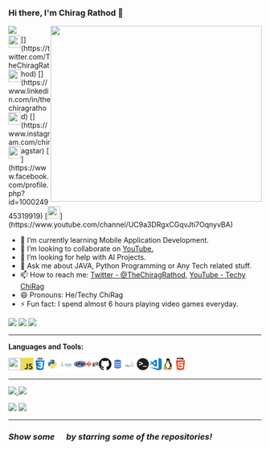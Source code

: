 ### Hi there, I'm Chirag Rathod 👋

<img src="https://komarev.com/ghpvc/?username=thechiragrathod&label=Views&color=blue&style=plastic" />

<img src="https://github.com/abhisheknaiidu/abhisheknaiidu/raw/master/code.gif?raw=true" align="right" height="350px" width="420px"/>
<br>
[<img src="https://camo.githubusercontent.com/35b0b8bfbd8840f35607fb56ad0a139047fd5d6e09ceb060c5c6f0a5abd1044c/68747470733a2f2f6564656e742e6769746875622e696f2f537570657254696e7949636f6e732f696d616765732f7376672f747769747465722e737667" align="left" height="25px" width="25px"/>](https://twitter.com/TheChiragRathod)
[<img src="https://camo.githubusercontent.com/c8a9c5b414cd812ad6a97a46c29af67239ddaeae08c41724ff7d945fb4c047e5/68747470733a2f2f6564656e742e6769746875622e696f2f537570657254696e7949636f6e732f696d616765732f7376672f6c696e6b6564696e2e737667" align="left" height="25px" width="25px"/>](https://www.linkedin.com/in/thechiragrathod)
[<img src="https://camo.githubusercontent.com/c9dacf0f25a1489fdbc6c0d2b41cda58b77fa210a13a886d6f99e027adfbd358/68747470733a2f2f6564656e742e6769746875622e696f2f537570657254696e7949636f6e732f696d616765732f7376672f696e7374616772616d2e737667" align="left" height="25px" width="25px"/>](https://www.instagram.com/chiragstar)
[<img src="https://camo.githubusercontent.com/8f245234577766478eaf3ee72b0615e99bb9ef3eaa56e1c37f75692811181d5c/68747470733a2f2f6564656e742e6769746875622e696f2f537570657254696e7949636f6e732f696d616765732f7376672f66616365626f6f6b2e737667" align="left" height="25px" width="25px"/>](https://www.facebook.com/profile.php?id=100024945319919)
[<img src="https://camo.githubusercontent.com/d54e97f5edde790381f7e62b217410df33e066a0dc8f692f2fc6b25fc1768b0c/68747470733a2f2f6564656e742e6769746875622e696f2f537570657254696e7949636f6e732f696d616765732f7376672f796f75747562652e737667"  height="25px" width="25px"/>](https://www.youtube.com/channel/UC9a3DRgxCGqvJti7OqnyvBA)



- 🌱 I’m currently learning Mobile Application Development.
- 👯 I’m looking to collaborate on [YouTube.](https://www.youtube.com/channel/UC9a3DRgxCGqvJti7OqnyvBA)
- 🤔 I’m looking for help with AI Projects.
- 💬 Ask me about JAVA, Python Programming or Any Tech related stuff.
- 📫 How to reach me: [Twitter - @TheChiragRathod](https://twitter.com/TheChiragRathod), [YouTube - Techy ChiRag](https://www.youtube.com/channel/UC9a3DRgxCGqvJti7OqnyvBA)
- 😄 Pronouns: He/Techy ChiRag
- ⚡ Fun fact: I spend almost 6 hours playing video games everyday.


[<img src="https://img.shields.io/twitter/follow/thechiragrathod?style=social"/>](https://twitter.com/TheChiragRathod)
[<img src="https://img.shields.io/badge/-thechiragrathod-blue?style=flat-square&logo=Linkedin&logoColor=white&link=https://www.linkedin.com/in/thechiragrathod"/>](https://www.linkedin.com/in/thechiragrathod)
[<img src="https://img.shields.io/github/followers/iampawan?label=follow&style=social"/>](https://github.com/TheChiragRathod)




<hr>
</hr>



**Languages and Tools:**

[<img src="https://camo.githubusercontent.com/be575aa85a73adb1f56ef072b806f513045f68e2e50a9945c763bf65006dcfa6/68747470733a2f2f6564656e742e6769746875622e696f2f537570657254696e7949636f6e732f696d616765732f7376672f616e64726f69642e737667" align="left" height="25px" width="25px"/>](https://www.android.com/intl/en_in/)
<img src="https://raw.githubusercontent.com/github/explore/80688e429a7d4ef2fca1e82350fe8e3517d3494d/topics/javascript/javascript.png" align="left" height="25px" width="25px"/>
<img src="https://raw.githubusercontent.com/github/explore/80688e429a7d4ef2fca1e82350fe8e3517d3494d/topics/css/css.png" align="left" height="25px" width="25px"/>
<img src="https://raw.githubusercontent.com/github/explore/80688e429a7d4ef2fca1e82350fe8e3517d3494d/topics/html/html.png" height="25px" width="25px"/>
<img src="https://raw.githubusercontent.com/github/explore/80688e429a7d4ef2fca1e82350fe8e3517d3494d/topics/python/python.png" align="left" height="25px" width="25px"/>
<img src="https://raw.githubusercontent.com/github/explore/80688e429a7d4ef2fca1e82350fe8e3517d3494d/topics/java/java.png" align="left" height="30px" width="30px"/>
<img src="https://raw.githubusercontent.com/github/explore/80688e429a7d4ef2fca1e82350fe8e3517d3494d/topics/php/php.png" align="left" height="25px" width="25px"/>
<img src="https://raw.githubusercontent.com/github/explore/80688e429a7d4ef2fca1e82350fe8e3517d3494d/topics/git/git.png" align="left" height="25px" width="25px"/>
<img src="https://raw.githubusercontent.com/github/explore/78df643247d429f6cc873026c0622819ad797942/topics/github/github.png" align="left" height="25px" width="25px"/>
<img src="https://raw.githubusercontent.com/github/explore/80688e429a7d4ef2fca1e82350fe8e3517d3494d/topics/sql/sql.png" align="left" height="25px" width="25px"/>
<img src="https://raw.githubusercontent.com/github/explore/80688e429a7d4ef2fca1e82350fe8e3517d3494d/topics/mysql/mysql.png" align="left" height="25px" width="25px"/>
<img src="https://raw.githubusercontent.com/github/explore/80688e429a7d4ef2fca1e82350fe8e3517d3494d/topics/terminal/terminal.png" align="left" height="25px" width="25px"/>
<img src="https://raw.githubusercontent.com/github/explore/80688e429a7d4ef2fca1e82350fe8e3517d3494d/topics/visual-studio-code/visual-studio-code.png" align="left" height="25px" width="25px"/>
<img src="https://raw.githubusercontent.com/github/explore/master/topics/linux/linux.png" align="left" height="25px" width="25px"/>


<hr>
</hr>





 <a href="https://github.com/TheChiragRathod" >
<img src="https://github-readme-stats.vercel.app/api/top-langs/?username=thechiragrathod&&show_icons=true&title_color=ffffff&icon_color=bb2acf&text_color=daf7dc&bg_color=151515" />  </a>     <a href="https://github.com/TheChiragRathod" ><img src="https://github-readme-stats.vercel.app/api?username=thechiragrathod&bg_color=30,e96443,904e95&title_color=fff&text_color=fff" /> </a>


<a href="https://github.com/TheChiragRathod/Student_Management_Java_GUI_App" target="_blank"><img src="https://github-readme-stats.vercel.app/api/pin?username=thechiragrathod&repo=Student_Management_Java_GUI_App&title_color=fff&icon_color=f9f9f9&text_color=9f9f9f&bg_color=151515"/></a>  <a href="https://github.com/TheChiragRathod/Number_Converter_Android_App" target="_blank"> <img src="https://github-readme-stats.vercel.app/api/pin?username=thechiragrathod&repo=Number_Converter_Android_App&title_color=fff&icon_color=f9f9f9&text_color=9f9f9f&bg_color=151515"/> </a>

<hr>
</hr>

***<h3>Show some <img src="https://github.githubassets.com/images/icons/emoji/unicode/2764.png"  height="15px" width="15px"/> by starring some of the repositories!</h3>*** 

